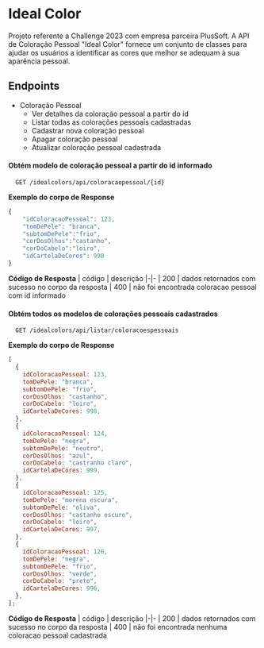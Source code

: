 # Ideal Color

Projeto referente a Challenge 2023 com empresa parceira PlusSoft.
A API de Coloração Pessoal "Ideal Color" fornece um conjunto de classes para ajudar os usuários a identificar as cores que melhor se adequam à sua aparência pessoal.

## Endpoints

- Coloração Pessoal
  - Ver detalhes da coloração pessoal a partir do id
  - Listar todas as colorações pessoais cadastradas
  - Cadastrar nova coloração pessoal
  - Apagar coloração pessoal
  - Atualizar coloração pessoal cadastrada

#### Obtém modelo de coloração pessoal a partir do id informado

```http
  GET /idealcolors/api/coloracaopessoal/{id}
```

**Exemplo do corpo de Response**

```js
{
    "idColoracaoPessoal": 123,
    "tomDePele": "branca",
    "subtomDePele":"frio",
    "corDosOlhos":"castanho",
    "corDoCabelo":"loiro",
    "idCartelaDeCores": 998
}
```

**Código de Resposta**
| código | descrição
|-|-
| 200 | dados retornados com sucesso no corpo da resposta
| 400 | não foi encontrada coloracao pessoal com id informado

#### Obtém todos os modelos de colorações pessoais cadastrados

```http
  GET /idealcolors/api/listar/coloracoespessoais
```

**Exemplo do corpo de Response**

```js
[
  {
    idColoracaoPessoal: 123,
    tomDePele: "branca",
    subtomDePele: "frio",
    corDosOlhos: "castanho",
    corDoCabelo: "loiro",
    idCartelaDeCores: 998,
  },
  {
    idColoracaoPessoal: 124,
    tomDePele: "negra",
    subtomDePele: "neutro",
    corDosOlhos: "azul",
    corDoCabelo: "castranho claro",
    idCartelaDeCores: 999,
  },
  {
    idColoracaoPessoal: 125,
    tomDePele: "morena escura",
    subtomDePele: "oliva",
    corDosOlhos: "castanho escuro",
    corDoCabelo: "loiro",
    idCartelaDeCores: 997,
  },
  {
    idColoracaoPessoal: 126,
    tomDePele: "negra",
    subtomDePele: "frio",
    corDosOlhos: "verde",
    corDoCabelo: "preto",
    idCartelaDeCores: 996,
  },
];
```

**Código de Resposta**
| código | descrição
|-|-
| 200 | dados retornados com sucesso no corpo da resposta
| 400 | não foi encontrada nenhuma coloracao pessoal cadastrada
